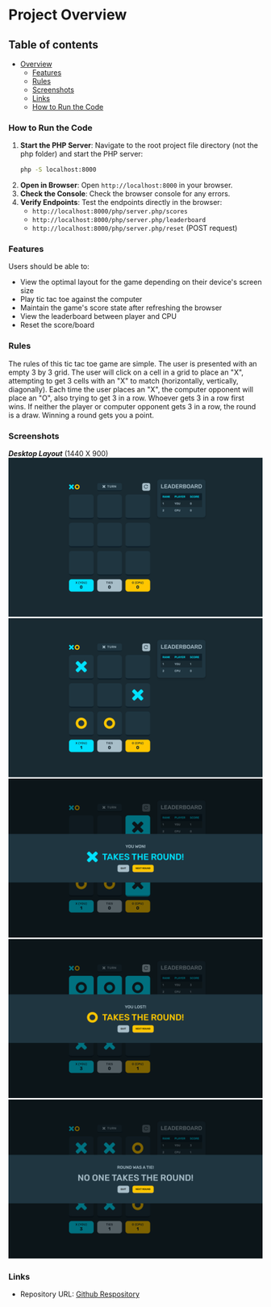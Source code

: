 # Project Overview

## Table of contents

-  [Overview](#overview)
   -  [Features](#features)
   -  [Rules](#rules)
   -  [Screenshots](#screenshots)
   -  [Links](#links)
   - [How to Run the Code](#how-to-run-the-code)


### How to Run the Code

1. **Start the PHP Server**: Navigate to the root project file directory (not the php folder) and start the PHP server:
    ```bash
    php -S localhost:8000
    ```
2. **Open in Browser**: Open `http://localhost:8000` in your browser.
3. **Check the Console**: Check the browser console for any errors.
4. **Verify Endpoints**: Test the endpoints directly in the browser:
    - `http://localhost:8000/php/server.php/scores`
    - `http://localhost:8000/php/server.php/leaderboard`
    - `http://localhost:8000/php/server.php/reset` (POST request)

### Features

Users should be able to:

- View the optimal layout for the game depending on their device's screen size
- Play tic tac toe against the computer
- Maintain the game's score state after refreshing the browser
- View the leaderboard between player and CPU
- Reset the score/board

### Rules

The rules of this tic tac toe game are simple. The user is presented with an empty 3 by 3 grid. The user will click on a cell in a grid to place an "X", attempting to get 3 cells with an "X" to match (horizontally, vertically, diagonally). Each time the user places an "X", the computer opponent will place an "O", also trying to get 3 in a row. Whoever gets 3 in a row first wins. If neither the player or computer opponent gets 3 in a row, the round is a draw. Winning a round gets you a point.

### Screenshots

***Desktop Layout*** (1440 X 900)\
![](./screenshots/empty-board.png)
![](./screenshots/populated-board.png)
![](./screenshots/x-winner.png)
![](./screenshots/o-winner.png)
![](./screenshots/draw.png)

### Links

- Repository URL: [Github Respository](https://github.com/jordan-na/tictactoe_php)
